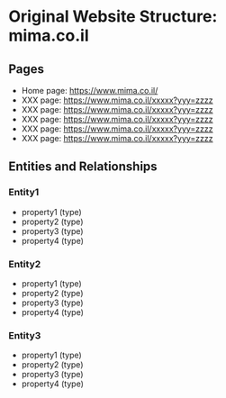 # Original Website Structure: mima.co.il

## Pages
* Home page: https://www.mima.co.il/
* XXX page: https://www.mima.co.il/xxxxx?yyy=zzzz
* XXX page: https://www.mima.co.il/xxxxx?yyy=zzzz
* XXX page: https://www.mima.co.il/xxxxx?yyy=zzzz
* XXX page: https://www.mima.co.il/xxxxx?yyy=zzzz
* XXX page: https://www.mima.co.il/xxxxx?yyy=zzzz

## Entities and Relationships

### Entity1
* property1 (type)
* property2 (type)
* property3 (type)
* property4 (type)

### Entity2
* property1 (type)
* property2 (type)
* property3 (type)
* property4 (type)

### Entity3
* property1 (type)
* property2 (type)
* property3 (type)
* property4 (type)
